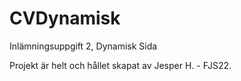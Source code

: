# CVDynamisk
Inlämningsuppgift 2, Dynamisk Sida

Projekt är helt och hållet skapat av Jesper H. - FJS22.
